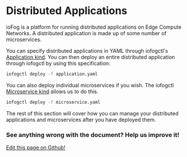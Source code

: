 # Distributed Applications

ioFog is a platform for running distributed applications on Edge Compute Networks. A distributed application is made up of some number of microservices.

You can specify distributed applications in YAML through iofogctl's [Application kind](../reference-iofogctl/reference-application.html#application). You can then deploy an entire distributed application through iofogctl by using this specification:

```bash
iofogctl deploy -f application.yaml
```

You can also deploy individual microservices if you wish. The iofogctl [Microservice kind](../reference-iofogctl/reference-application.html#microservices) allows us to do this.

```bash
iofogctl deploy -f microservice.yaml
```

The rest of this section will cover how you can manage your distributed applications and microservices after you have deployed them.

<aside class="notifications contribute">
  <h3><img src="/images/icos/ico-github.svg" alt="">See anything wrong with the document? Help us improve it!</h3>
  <a href="https://github.com/eclipse-iofog/iofog.org/edit/develop/content/docs/2.0.0/microservices/applications.md"
    target="_blank">
    <p>Edit this page on Github!</p>
  </a>
</aside>
